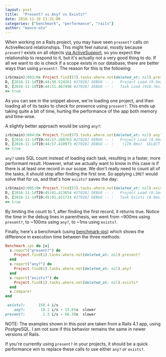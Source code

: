 ```yaml
---
layout: post
title:  "Present? vs Any? vs Exists?"
date: 2016-11-18 13:31:00
categories: ["benchmark", "performance", "rails"]
author: "mauro-oto"
---
```


When working on a Rails project, you may have seen `present?` calls on
ActiveRecord relationships. This might feel natural, mostly because `present?`
exists on all objects [via ActiveSupport](http://guides.rubyonrails.org/active_support_core_extensions.html#blank-questionmark-and-present-questionmark), so you expect the relationship to respond to it,
but it's actually not a very good thing to do. If all we want to do is check if
a scope exists in our database, there are better ways than using `present?`.
The reason for this is the following:

```ruby
irb(main):003:0> Project.find(57).tasks.where.not(deleted_at: nil).present?
D, [2016-11-14T19:44:50.524261 #27028] DEBUG -- :   Project Load (0.5ms)  SELECT  "projects".* FROM "projects"  WHERE "projects"."enabled" = 't' AND "projects"."id" = $1 LIMIT 1  [["id", 57]]
D, [2016-11-14T19:44:51.467498 #27028] DEBUG -- :   Task Load (918.7ms)  SELECT "tasks".* FROM "tasks" INNER JOIN "boards" ON "tasks"."board_id" = "boards"."id" WHERE "tasks"."enabled" = 't' AND "boards"."project_id" = $1 AND "boards"."enabled" = 't' AND ("tasks"."deleted_at" IS NOT NULL)  [["project_id", 57]]
=> true
```

As you can see in the snippet above, we're loading one project, and then loading
all of its tasks to check for presence using `present?`. This ends up taking
quite a bit of time, hurting the performance of the app both memory and
time-wise.

A slightly better approach would be using `any?`:

```ruby
irb(main):004:0> Project.find(57).tasks.where.not(deleted_at: nil).any?
D, [2016-11-14T19:44:57.288763 #27028] DEBUG -- :   Project Load (0.9ms)  SELECT  "projects".* FROM "projects"  WHERE "projects"."enabled" = 't' AND "projects"."id" = $1 LIMIT 1  [["id", 57]]
D, [2016-11-14T19:44:57.410973 #27028] DEBUG -- :    (119.0ms)  SELECT COUNT(*) FROM "tasks" INNER JOIN "boards" ON "tasks"."board_id" = "boards"."id" WHERE "tasks"."enabled" = 't' AND "boards"."project_id" = $1 AND "boards"."enabled" = 't' AND ("tasks"."deleted_at" IS NOT NULL)  [["project_id", 57]]
=> true
```

`any?` uses SQL count instead of loading each task, resulting in a faster, more
performant result. However, what we actually want to know in this case is if
there is at least one record in our scope. We don't really need to count all of
the tasks, it should stop after finding the first one. So applying `LIMIT` would
solve that for us, and that's how `exists?` saves the day:

```ruby
irb(main):005:0> Project.find(57).tasks.where.not(deleted_at: nil).exists?
D, [2016-11-14T19:45:01.413654 #27028] DEBUG -- :   Project Load (0.5ms)  SELECT  "projects".* FROM "projects"  WHERE "projects"."enabled" = 't' AND "projects"."id" = $1 LIMIT 1  [["id", 57]]
D, [2016-11-14T19:45:01.421724 #27028] DEBUG -- :   Task Exists (0.9ms)  SELECT  1 AS one FROM "tasks" INNER JOIN "boards" ON "tasks"."board_id" = "boards"."id" WHERE "tasks"."enabled" = 't' AND "boards"."project_id" = $1 AND "boards"."enabled" = 't' AND ("tasks"."deleted_at" IS NOT NULL) LIMIT 1  [["project_id", 57]]
=> true
```

By limiting the count to 1, after finding the first record, it returns true.
Notice the time in the debug lines in parenthesis, we went from ~900ms using
`present?`, to ~100ms using `any?`, to ~1ms using `exists?`.

Finally, here's a benchmark (using [benchmark-ips](https://github.com/evanphx/benchmark-ips)) which shows the difference in execution time between the three methods:

```ruby
Benchmark.ips do |x|
  x.report("present?") do
    Project.find(1).tasks.where.not(deleted_at: nil).present?
  end
  x.report("any?") do
    Project.find(1).tasks.where.not(deleted_at: nil).any?
  end
  x.report("exists?") do
    Project.find(1).tasks.where.not(deleted_at: nil).exists?
  end
  x.compare!
end

 exists?:      158.4 i/s
    any?:       10.1 i/s - 15.65x  slower
present?:        2.3 i/s - 68.39x  slower
```

NOTE: The examples shown in this post are taken from a Rails 4.1 app, using
PostgreSQL. I am not sure if this behavior remains the same in newer versions
of Rails.

If you're currently using `present?` in your projects, it should be a
quick performance win to replace these calls to use either `any?` or `exists?`.
